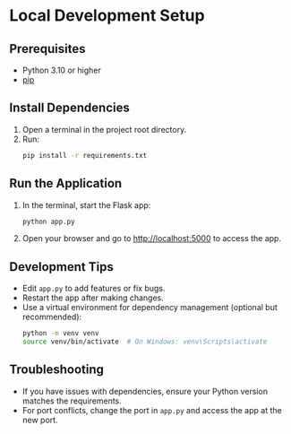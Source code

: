 # Local Development Setup

## Prerequisites
- Python 3.10 or higher
- [pip](https://pip.pypa.io/en/stable/)

## Install Dependencies
1. Open a terminal in the project root directory.
2. Run:
   ```sh
   pip install -r requirements.txt
   ```

## Run the Application
1. In the terminal, start the Flask app:
   ```sh
   python app.py
   ```
2. Open your browser and go to [http://localhost:5000](http://localhost:5000) to access the app.

## Development Tips
- Edit `app.py` to add features or fix bugs.
- Restart the app after making changes.
- Use a virtual environment for dependency management (optional but recommended):
   ```sh
   python -m venv venv
   source venv/bin/activate  # On Windows: venv\Scripts\activate
   ```

## Troubleshooting
- If you have issues with dependencies, ensure your Python version matches the requirements.
- For port conflicts, change the port in `app.py` and access the app at the new port.